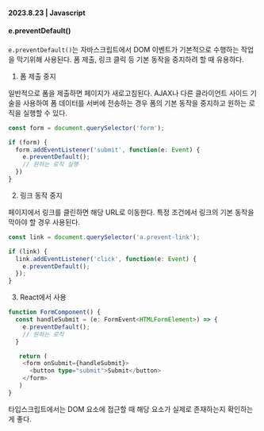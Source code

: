 #### 2023.8.23 | Javascript

#### e.preventDefault()

`e.preventDefault()`는 자바스크립트에서 DOM 이벤트가 기본적으로 수행하는 작업을 막기위해 사용된다. 폼 제출, 링크 클릭 등 기본 동작을 중지하려 할 때 유용하다.

1. 폼 제출 중지

일반적으로 폼을 제출하면 페이지가 새로고침된다. AJAX나 다른 클라이언트 사이드 기술을 사용하여 폼 데이터를 서버에 전송하는 경우 폼의 기본 동작을 중지하고 원하는 로직을 실행할 수 있다.

````typescript
const form = document.querySelector('form');

if (form) {
  form.addEventListener('submit', function(e: Event) {
    e.preventDefault();
    // 원하는 로직 실행
  })
}
````

2. 링크 동작 중지

페이지에서 링크를 클린하면 해당 URL로 이동한다. 특정 조건에서 링크의 기본 동작을 막아야 할 경우 사용된다.

````typescript
const link = document.querySelector('a.prevent-link');

if (link) {  
  link.addEventListener('click', function(e: Event) {
    e.preventDefault();
  });
}
````

3. React에서 사용

````typescript
function FormComponent() {
  const handleSubmit = (e: FormEvent<HTMLFormElement>) => {
    e.preventDefault();
    // 원하는 로직
  }

   return (
    <form onSubmit={handleSubmit}>
      <button type="submit">Submit</button>
    </form>
   )
}
````

타입스크립트에서는 DOM 요소에 접근할 때 해당 요소가 실제로 존재하는지 확인하는게 좋다. 


